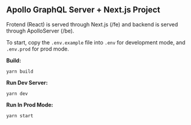 Apollo GraphQL Server + Next.js Project
---------------------------------------

Frotend (React) is served through Next.js (/fe) and backend is served through ApolloServer (/be).

To start, copy the `.env.example` file into `.env` for development mode, and `.env.prod` for prod mode.

**Build:**

```yarn build```

**Run Dev Server:**

```yarn dev```

**Run In Prod Mode:**

```yarn start```
